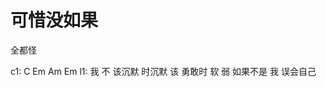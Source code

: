---
---

# 可惜没如果

全都怪

c1:  C          Em         Am          Em
l1: 我  不  该沉默  时沉默 该  勇敢时  软  弱  如果不是  我  误会自己